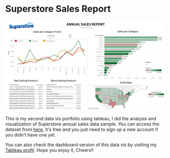 # Superstore Sales Report
![](https://github.com/KharismaBima/Superstore-Sales-Report-with-Tableau/blob/main/Superstore%20Sales%20Report.png)

This is my second data vis portfolio using tableau, I did the analysis and visualization of Superstore annual sales data sample. 
You can access the dataset from <a href="https://data.world/missdataviz/superstore-2021">here</a>, it's free and you just need to sign up a new account if you didn't have one yet.

You can also check the dashboard version of this data vis by visiting my <a href="https://public.tableau.com/app/profile/kharisma.bima#!/">Tableau profil</a>. Hope you enjoy it, Cheers!!
